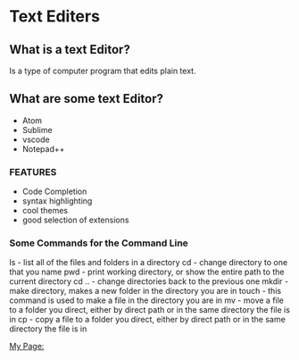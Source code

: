 
# Text Editers

## What is a text Editor?
 Is a type of computer program that edits plain text.
 
 ## What are some text Editor?
 - Atom
 - Sublime
 - vscode
 - Notepad++
 
 ### FEATURES
* Code Completion
* syntax highlighting
* cool themes
* good selection of extensions

### Some Commands for the Command Line
ls - list all of the files and folders in a directory
cd - change directory to one that you name
pwd - print working directory, or show the entire path to the current directory
cd .. - change directories back to the previous one
mkdir - make directory, makes a new folder in the directory you are in
touch - this command is used to make a file in the directory you are in
mv - move a file to a folder you direct, either by direct path or in the same directory the file is in
cp - copy a file to a folder you direct, either by direct path or in the same directory the file is in


[My Page:](https://github.com/Jeffrey-S-Smith/reading-notes/blob/main/coderscomputer.md)
